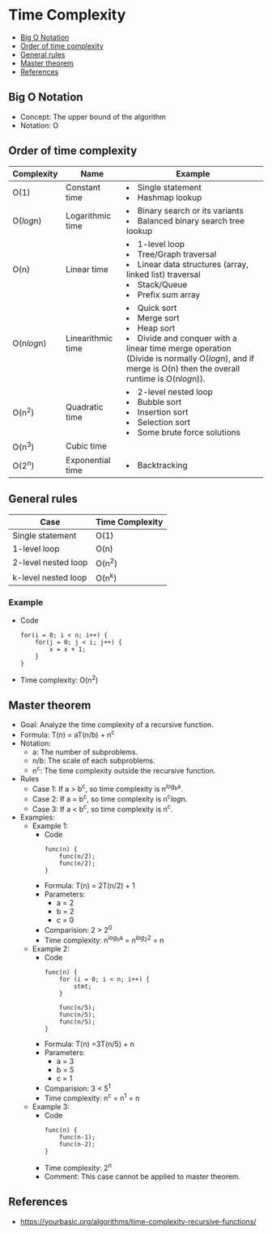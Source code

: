 # Time Complexity

- [Big O Notation](#big-o-notation)
- [Order of time complexity](#order-of-time-complexity)
- [General rules](#general-rules)
- [Master theorem](#master-theorem)
- [References](#references)

## Big O Notation
- Concept: The upper bound of the algorithm
- Notation: O

## Order of time complexity

| Complexity | Name | Example |
|----|----|----|
| O(1) | Constant time | <li>Single statement<li>Hashmap lookup |
| O(*log*n) | Logarithmic time | <li>Binary search or its variants<li>Balanced binary search tree lookup |
| O(n) | Linear time | <li>1-level loop<li>Tree/Graph traversal<li>Linear data structures (array, linked list) traversal<li>Stack/Queue<li>Prefix sum array |
| O(n*log*n) | Linearithmic time | <li>Quick sort<li>Merge sort<li>Heap sort<li>Divide and conquer with a linear time merge operation<br>(Divide is normally O(*log*n), and if merge is O(n) then the overall runtime is O(n*log*n)). |
| O(n<sup>2</sup>) | Quadratic time | <li>2-level nested loop<li>Bubble sort<li>Insertion sort<li>Selection sort<li>Some brute force solutions |
| O(n<sup>3</sup>) | Cubic time | | 
| O(2<sup>n</sup>) | Exponential time | <li>Backtracking |
  
## General rules

| Case | Time Complexity |
|----|----|
| Single statement | O(1) |
| 1-level loop | O(n) |
| 2-level nested loop | O(n<sup>2</sup>) |
| k-level nested loop | O(n<sup>k</sup>) |

### Example
- Code
  ```
  for(i = 0; i < n; i++) {
      for(j = 0; j < i; j++) {
          x = x + 1;
      }
  }
  ```
- Time complexity: O(n<sup>2</sup>)
  
## Master theorem
- Goal: Analyze the time complexity of a recursive function.
- Formula: T(n) = aT(n/b) + n<sup>c</sup>
- Notation:
   - a: The number of subproblems.
   - n/b: The scale of each subproblems.
   - n<sup>c</sup>: The time complexity outside the recursive function.
- Rules
   - Case 1: If a > b<sup>c</sup>, so time complexity is n<sup><i>log</i><sub>b</sub>a</sup>.
   - Case 2: If a = b<sup>c</sup>, so time complexity is n<sup>c</sup><i>log</i>n.
   - Case 3: If a < b<sup>c</sup>, so time complexity is n<sup>c</sup>.
- Examples:
   - Example 1:
      - Code
        ```
        func(n) {
            func(n/2);
            func(n/2);
        }
      - Formula: T(n) = 2T(n/2) + 1
      - Parameters:
         - a = 2
         - b = 2
         - c = 0
      - Comparision: 2 > 2<sup>0</sup>
      - Time complexity: n<sup><i>log</i><sub>b</sub>a</sup> = n<sup><i>log</i><sub>2</sub>2</sup> = n 
   - Example 2:
      - Code
        ```
        func(n) {
            for (i = 0; i < n; i++) {
                stmt;
            }
        
            func(n/5);
            func(n/5);
            func(n/5);
        }
      - Formula: T(n) =3T(n/5) + n
      - Parameters:
         - a = 3
         - b = 5
         - c = 1
      - Comparision: 3 < 5<sup>1</sup>
      - Time complexity: n<sup>c</sup> = n<sup>1</sup> = n
   - Example 3:
      - Code
        ```
        func(n) {
            func(n-1);
            func(n-2);
        }
      - Time complexity: 2<sup>n</sup>
      - Comment: This case cannot be applied to master theorem.
        
## References
- https://yourbasic.org/algorithms/time-complexity-recursive-functions/
